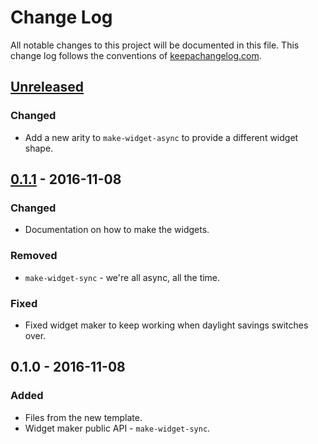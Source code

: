 # Change Log
All notable changes to this project will be documented in this file. This change log follows the conventions of [keepachangelog.com](http://keepachangelog.com/).

## [Unreleased]
### Changed
- Add a new arity to `make-widget-async` to provide a different widget shape.

## [0.1.1] - 2016-11-08
### Changed
- Documentation on how to make the widgets.

### Removed
- `make-widget-sync` - we're all async, all the time.

### Fixed
- Fixed widget maker to keep working when daylight savings switches over.

## 0.1.0 - 2016-11-08
### Added
- Files from the new template.
- Widget maker public API - `make-widget-sync`.

[Unreleased]: https://github.com/your-name/seven-ch3/compare/0.1.1...HEAD
[0.1.1]: https://github.com/your-name/seven-ch3/compare/0.1.0...0.1.1
